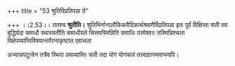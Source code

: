 +++
title = "53 श्रुतिविप्रतिपन्ना ते"

+++
।।2.53।। ततश्च   **श्रुतीति।**
श्रुतिभिर्नानालौकिकवैदिकार्थश्रवणैर्विप्रतिपन्ना इतः पूर्वं विक्षिप्ता
सती तव बुद्धिर्यदा समाधौ स्थास्यतीति समाधीयते चित्तमस्मिन्निति समाधिः
परमेश्वरः तस्मिन्निश्चला विक्षेपव्याप्तिविषयान्तरैरनाकृष्टात एवाचला  
  
अभ्यासपटुत्वेन तत्रैव स्थिरा लयव्याप्तिः सती तदा योगं योगफलं
तत्त्वज्ञानमवाप्स्यपि।  
